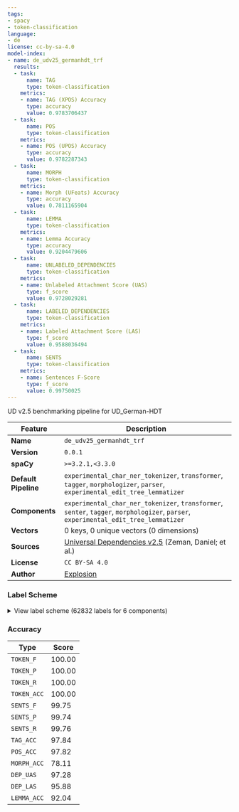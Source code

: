 ```yaml
---
tags:
- spacy
- token-classification
language:
- de
license: cc-by-sa-4.0
model-index:
- name: de_udv25_germanhdt_trf
  results:
  - task:
      name: TAG
      type: token-classification
    metrics:
    - name: TAG (XPOS) Accuracy
      type: accuracy
      value: 0.9783706437
  - task:
      name: POS
      type: token-classification
    metrics:
    - name: POS (UPOS) Accuracy
      type: accuracy
      value: 0.9782287343
  - task:
      name: MORPH
      type: token-classification
    metrics:
    - name: Morph (UFeats) Accuracy
      type: accuracy
      value: 0.7811165904
  - task:
      name: LEMMA
      type: token-classification
    metrics:
    - name: Lemma Accuracy
      type: accuracy
      value: 0.9204479606
  - task:
      name: UNLABELED_DEPENDENCIES
      type: token-classification
    metrics:
    - name: Unlabeled Attachment Score (UAS)
      type: f_score
      value: 0.9728029281
  - task:
      name: LABELED_DEPENDENCIES
      type: token-classification
    metrics:
    - name: Labeled Attachment Score (LAS)
      type: f_score
      value: 0.9588036494
  - task:
      name: SENTS
      type: token-classification
    metrics:
    - name: Sentences F-Score
      type: f_score
      value: 0.99750025
---
```

UD v2.5 benchmarking pipeline for UD_German-HDT

| Feature | Description |
| --- | --- |
| **Name** | `de_udv25_germanhdt_trf` |
| **Version** | `0.0.1` |
| **spaCy** | `>=3.2.1,<3.3.0` |
| **Default Pipeline** | `experimental_char_ner_tokenizer`, `transformer`, `tagger`, `morphologizer`, `parser`, `experimental_edit_tree_lemmatizer` |
| **Components** | `experimental_char_ner_tokenizer`, `transformer`, `senter`, `tagger`, `morphologizer`, `parser`, `experimental_edit_tree_lemmatizer` |
| **Vectors** | 0 keys, 0 unique vectors (0 dimensions) |
| **Sources** | [Universal Dependencies v2.5](https://lindat.mff.cuni.cz/repository/xmlui/handle/11234/1-3105) (Zeman, Daniel; et al.) |
| **License** | `CC BY-SA 4.0` |
| **Author** | [Explosion](https://explosion.ai) |

### Label Scheme

<details>

<summary>View label scheme (62832 labels for 6 components)</summary>

| Component | Labels |
| --- | --- |
| **`experimental_char_ner_tokenizer`** | `TOKEN` |
| **`senter`** | `I`, `S` |
| **`tagger`** | `$(`, `$,`, `$.`, `ADJA`, `ADJD`, `ADV`, `APPO`, `APPR`, `APPRART`, `APZR`, `ART`, `CARD`, `FM`, `ITJ`, `KOKOM`, `KON`, `KOUI`, `KOUS`, `NE`, `NN`, `PDAT`, `PDS`, `PIAT`, `PIDAT`, `PIS`, `PPER`, `PPOSAT`, `PPOSS`, `PRELAT`, `PRELS`, `PRF`, `PROAV`, `PTKA`, `PTKANT`, `PTKNEG`, `PTKVZ`, `PTKZU`, `PWAT`, `PWAV`, `PWS`, `TRUNC`, `VAFIN`, `VAIMP`, `VAINF`, `VAPP`, `VMFIN`, `VMINF`, `VMPP`, `VVFIN`, `VVIMP`, `VVINF`, `VVIZU`, `VVPP`, `XY` |
| **`morphologizer`** | `AdpType=Prep\|Case=Dat\|POS=ADP`, `Case=Dat\|Gender=Fem\|Number=Sing\|POS=DET\|PronType=Art`, `Degree=Pos\|Gender=Fem\|Number=Sing\|POS=ADJ`, `Gender=Fem\|Number=Sing\|POS=NOUN\|Person=3`, `Mood=Ind\|Number=Sing\|POS=VERB\|Person=3\|Tense=Pres\|VerbForm=Fin`, `Case=Dat\|Gender=Neut\|Number=Sing\|POS=PRON\|Person=3\|PronType=Ind,Neg,Tot`, `Case=Nom\|Number=Sing\|POS=PROPN\|Person=3`, `Foreign=Yes\|POS=X\|Person=3`, `POS=PUNCT\|PunctType=Comm`, `Case=Nom\|Gender=Masc\|Number=Sing\|POS=PRON\|Person=3\|PronType=Ind,Neg,Tot`, `Case=Gen\|Number=Plur\|POS=DET\|PronType=Art`, `Case=Gen\|Degree=Sup\|Gender=Masc\|Number=Plur\|POS=ADJ`, `Gender=Masc\|Number=Plur\|POS=NOUN\|Person=3`, `Gender=Neut\|Number=Sing\|POS=NOUN\|Person=3`, `AdpType=Prep\|POS=ADP`, `Gender=Neut\|Number=Plur\|POS=NOUN\|Person=3`, `POS=CCONJ`, `POS=PUNCT\|PunctType=Peri`, `NumType=Card\|Number=Plur\|POS=NUM\|Person=3`, `Gender=Fem\|Number=Plur\|POS=NOUN\|Person=3`, `AdpType=Prep\|Case=Dat\|POS=ADP\|PronType=Art`, `Gender=Masc\|Number=Sing\|POS=NOUN\|Person=3`, `Case=Gen\|Gender=Neut\|Number=Sing\|POS=DET\|PronType=Art`, `Case=Gen\|Gender=Neut\|Number=Sing\|POS=NOUN\|Person=3`, `Mood=Ind\|Number=Sing\|POS=VERB\|Person=3\|Tense=Past\|VerbForm=Fin`, `Case=Nom\|Gender=Neut\|Number=Sing\|POS=DET\|PronType=Art`, `Degree=Pos\|Gender=Neut\|Number=Sing\|POS=ADJ`, `POS=PUNCT\|PunctType=Brck`, `POS=PROPN\|Person=3`, `Case=Acc\|Gender=Fem\|Number=Sing\|POS=DET\|PronType=Art`, `POS=ADV`, `POS=SCONJ`, `Case=Nom\|Gender=Neut\|Number=Sing\|POS=PRON\|Person=3\|PronType=Prs`, `POS=VERB\|VerbForm=Inf`, `Mood=Ind\|Number=Sing\|POS=AUX\|Person=3\|Tense=Pres\|VerbForm=Fin`, `Case=Nom\|Gender=Fem\|Number=Sing\|POS=DET\|PronType=Art`, `Degree=Sup\|Gender=Fem\|Number=Sing\|POS=ADJ`, `Case=Dat\|Number=Plur\|POS=DET\|PronType=Art`, `Case=Dat\|Gender=Masc\|Number=Plur\|POS=NOUN\|Person=3`, `Mood=Ind\|Number=Sing\|POS=AUX\|Person=3\|Tense=Pres\|VerbForm=Fin\|VerbType=Mod`, `Case=Acc\|Number=Plur\|POS=DET\|PronType=Art`, `Case=Acc\|Number=Sing\|POS=PROPN\|Person=3`, `Degree=Cmp\|POS=ADJ\|Variant=Short`, `POS=ADP\|PartType=Vbp`, `Mood=Ind\|Number=Plur\|POS=AUX\|Person=3\|Tense=Pres\|VerbForm=Fin\|VerbType=Mod`, `AdpType=Prep\|Case=Acc\|POS=ADP`, `Case=Dat\|Degree=Pos\|Gender=Masc\|Number=Plur\|POS=ADJ`, `Case=Nom\|Gender=Fem\|Number=Sing\|POS=PRON\|Person=3\|PronType=Prs`, `POS=PART\|Polarity=Neg`, `Degree=Cmp\|POS=ADV`, `ConjType=Comp\|POS=CCONJ`, `Degree=Pos\|POS=ADJ\|Variant=Short`, `Case=Gen\|Degree=Pos\|Gender=Neut\|Number=Plur\|POS=ADJ`, `Number=Sing\|POS=PROPN\|Person=3`, `Case=Nom\|Number=Sing\|POS=DET\|PronType=Art`, `Case=Nom\|Gender=Masc\|Number=Sing\|POS=DET\|Person=3`, `Case=Acc\|Gender=Masc\|Number=Sing\|POS=PRON\|Person=3\|PronType=Ind,Neg,Tot`, `Case=Acc\|Number=Plur\|POS=DET\|Person=3\|PronType=Ind,Neg,Tot`, `Aspect=Perf\|POS=VERB\|VerbForm=Part`, `Case=Dat\|Gender=Neut\|Number=Sing\|POS=DET\|PronType=Art`, `Case=Gen\|Gender=Masc\|Number=Sing\|POS=DET\|PronType=Art`, `Case=Gen\|Gender=Masc\|Number=Sing\|POS=NOUN\|Person=3`, `Case=Acc\|POS=PRON\|Person=3\|PronType=Prs\|Reflex=Yes`, `Case=Nom\|Gender=Masc\|Number=Sing\|POS=DET\|PronType=Art`, `Case=Nom\|Degree=Sup\|Gender=Masc\|Number=Sing\|POS=ADJ`, `Case=Acc\|Gender=Masc\|Number=Sing\|POS=DET\|PronType=Art`, `Case=Acc\|Number=Plur\|POS=DET\|Person=3`, `Degree=Sup\|POS=ADJ\|Variant=Short`, `Case=Nom\|Degree=Pos\|Gender=Masc\|Number=Sing\|POS=ADJ`, `Hyph=Yes\|POS=NOUN`, `Case=Nom\|Number=Plur\|POS=PRON\|Person=1\|PronType=Prs`, `Mood=Ind\|Number=Plur\|POS=AUX\|Person=1\|Tense=Pres\|VerbForm=Fin`, `Case=Acc\|Gender=Neut\|Number=Sing\|POS=PRON\|Person=3\|PronType=Ind,Neg,Tot`, `Case=Acc\|Gender=Fem\|Number=Sing\|POS=PRON\|Person=1\|Poss=Yes\|PronType=Prs`, `Case=Dat\|Degree=Sup\|Gender=Neut\|Number=Plur\|POS=ADJ`, `Case=Dat\|Gender=Neut\|Number=Plur\|POS=NOUN\|Person=3`, `POS=PART\|PartType=Inf`, `Case=Gen\|Gender=Fem\|Number=Sing\|POS=DET\|PronType=Art`, `Case=Dat\|Degree=Pos\|Number=Sing\|POS=ADJ`, `POS=NOUN\|Person=3`, `Case=Dat\|Gender=Masc\|Number=Sing\|POS=DET\|PronType=Art`, `Case=Gen\|Degree=Pos\|Number=Sing\|POS=ADJ`, `POS=AUX\|VerbForm=Inf`, `Case=Dat\|Degree=Pos\|Gender=Masc\|Number=Sing\|POS=ADJ`, `Gender=Fem\|Number=Plur\|POS=ADJ`, `POS=AUX\|VerbForm=Inf\|VerbType=Mod`, `Mood=Ind\|Number=Plur\|POS=AUX\|Person=3\|Tense=Pres\|VerbForm=Fin`, `Degree=Pos\|Number=Sing\|POS=ADJ`, `Case=Nom\|Number=Plur\|POS=DET\|Person=3\|PronType=Ind,Neg,Tot`, `AdpType=Prep\|Case=Dat\|Gender=Fem\|POS=ADP\|PronType=Art`, `Degree=Pos\|Number=Plur\|POS=ADJ`, `Case=Nom\|Number=Sing\|POS=PRON\|Person=3\|PronType=Ind,Neg,Tot`, `Case=Dat\|Gender=Masc\|Number=Sing\|POS=NOUN\|Person=3`, `POS=ADJ`, `Degree=Cmp\|POS=DET\|Person=3\|PronType=Ind,Neg,Tot`, `Case=Dat\|Degree=Pos\|Gender=Fem\|Number=Sing\|POS=ADJ`, `Case=Nom\|Gender=Masc\|Number=Sing\|POS=ADJ\|Person=3`, `Case=Nom\|Number=Plur\|POS=DET\|PronType=Art`, `POS=ADV\|PronType=Int`, `Degree=Pos\|Gender=Masc\|Number=Sing\|POS=ADJ`, `Case=Dat\|Number=Sing\|POS=PROPN\|Person=3`, `Case=Acc\|Gender=Neut\|Number=Sing\|POS=DET\|PronType=Art`, `Mood=Ind\|Number=Plur\|POS=VERB\|Person=3\|Tense=Pres\|VerbForm=Fin`, `Case=Nom\|Number=Plur\|POS=DET\|Person=3`, `Case=Acc\|Degree=Pos\|Gender=Masc\|Number=Sing\|POS=ADJ`, `Mood=Ind\|Number=Plur\|POS=AUX\|Person=3\|Tense=Past\|VerbForm=Fin`, `Case=Acc\|Number=Plur\|POS=PRON\|Person=3\|Poss=Yes\|PronType=Prs`, `Case=Acc\|Gender=Fem\|Number=Sing\|POS=PRON\|Person=3\|Poss=Yes\|PronType=Prs`, `Degree=Pos\|POS=ADJ`, `Case=Gen\|Degree=Pos\|Gender=Masc\|Number=Plur\|POS=ADJ`, `Mood=Ind\|Number=Sing\|POS=AUX\|Person=3\|Tense=Past\|VerbForm=Fin`, `Mood=Ind\|Number=Sing\|POS=AUX\|Person=3\|Tense=Past\|VerbForm=Fin\|VerbType=Mod`, `Gender=Neut\|Number=Sing\|POS=PRON\|Person=3\|PronType=Ind,Neg,Tot`, `Case=Gen\|Degree=Cmp\|Gender=Neut\|Number=Plur\|POS=ADJ`, `Case=Gen\|Gender=Fem\|Number=Sing\|POS=DET\|PronType=Dem`, `Mood=Ind\|Number=Sing\|POS=AUX\|Person=1\|Tense=Pres\|VerbForm=Fin\|VerbType=Mod`, `Number=Plur\|POS=NOUN\|Person=3`, `Case=Nom\|Gender=Neut\|Number=Sing\|POS=PRON\|Person=3\|PronType=Rel`, `Mood=Ind\|Number=Plur\|POS=AUX\|Person=3\|Tense=Past\|VerbForm=Fin\|VerbType=Mod`, `Gender=Fem\|Number=Sing\|POS=PROPN\|Person=3`, `Degree=Pos\|POS=ADV`, `Case=Nom\|Gender=Masc\|Number=Sing\|POS=PRON\|Person=3\|PronType=Prs`, `Case=Dat\|Gender=Fem\|Number=Sing\|POS=PRON\|Person=3\|PronType=Prs`, `Case=Nom\|Degree=Pos\|Gender=Neut\|Number=Plur\|POS=ADJ`, `Mood=Ind\|Number=Plur\|POS=VERB\|Person=3\|Tense=Past\|VerbForm=Fin`, `Degree=Cmp\|Number=Sing\|POS=DET\|Person=3\|PronType=Ind,Neg,Tot`, `AdpType=Prep\|Case=Gen\|POS=ADP`, `Degree=Pos\|Gender=Masc\|Number=Plur\|POS=ADJ`, `Case=Dat\|Number=Plur\|POS=PRON\|Person=3\|PronType=Rel`, `AdpType=Post\|Case=Dat\|POS=ADP`, `Gender=Masc\|Number=Sing\|POS=PROPN\|Person=3`, `Case=Acc\|Gender=Neut\|Number=Sing\|POS=PRON\|Person=3\|PronType=Prs`, `Case=Nom\|Gender=Masc\|Number=Sing\|POS=PRON\|Person=3\|PronType=Rel`, `Case=Gen\|Gender=Fem\|Number=Sing\|POS=DET\|Person=3`, `Case=Acc\|Degree=Sup\|Gender=Masc\|Number=Sing\|POS=ADJ`, `Case=Acc\|Degree=Cmp\|Gender=Masc\|Number=Sing\|POS=ADJ`, `Aspect=Perf\|POS=AUX\|VerbForm=Part`, `Gender=Fem\|Number=Sing\|POS=ADJ`, `Case=Dat\|Number=Plur\|POS=ADJ\|Person=3`, `Case=Acc\|Gender=Masc\|Number=Sing\|POS=PRON\|Person=3\|PronType=Rel`, `Degree=Cmp\|Gender=Neut\|Number=Plur\|POS=ADJ`, `Case=Nom\|Gender=Fem\|Number=Sing\|POS=DET\|PronType=Dem`, `Gender=Masc\|Number=Sing\|POS=ADJ\|Person=3`, `Case=Nom\|Gender=Masc\|Number=Sing\|POS=NOUN\|Person=3`, `Case=Nom\|Gender=Neut\|Number=Sing\|POS=DET\|Person=3\|PronType=Ind,Neg,Tot`, `Case=Dat\|Gender=Masc\|Number=Sing\|POS=PRON\|Person=3\|Poss=Yes\|PronType=Prs`, `Case=Dat\|Number=Sing\|POS=PRON\|Person=3\|PronType=Ind,Neg,Tot`, `Number=Sing\|POS=NOUN\|Person=3`, `Case=Nom\|Number=Plur\|POS=PRON\|Person=3\|PronType=Ind,Neg,Tot`, `Degree=Pos\|Gender=Fem\|Number=Plur\|POS=ADJ`, `Degree=Pos\|Number=Plur\|POS=NOUN\|Person=3`, `Degree=Pos\|Gender=Neut\|Number=Plur\|POS=ADJ`, `Case=Dat\|Degree=Cmp\|Number=Sing\|POS=ADJ`, `Case=Acc\|Degree=Pos\|Gender=Neut\|Number=Plur\|POS=ADJ`, `Case=Dat\|Gender=Neut\|Number=Sing\|POS=NOUN\|Person=3`, `Case=Gen\|Degree=Pos\|Gender=Fem\|Number=Plur\|POS=ADJ`, `Case=Nom\|Number=Plur\|POS=PRON\|Person=3\|PronType=Rel`, `Case=Nom\|Gender=Neut\|Number=Sing\|POS=ADJ\|Person=3`, `Case=Acc\|Gender=Fem\|Number=Sing\|POS=DET\|PronType=Dem`, `Case=Dat\|Degree=Pos\|Gender=Fem\|Number=Plur\|POS=ADJ`, `Case=Nom\|Number=Plur\|POS=DET\|PronType=Int`, `Case=Gen\|Degree=Pos\|Number=Plur\|POS=ADJ`, `Degree=Sup\|POS=ADV`, `Case=Dat\|Gender=Masc\|Number=Sing\|POS=DET\|PronType=Dem`, `Case=Acc\|Degree=Pos\|Gender=Masc\|Number=Plur\|POS=ADJ`, `Degree=Sup\|Number=Plur\|POS=ADJ\|Person=3`, `Degree=Cmp\|Gender=Masc\|Number=Plur\|POS=ADJ`, `Case=Dat\|Gender=Masc\|Number=Sing\|POS=DET\|PronType=Int`, `NumType=Card\|Number=Sing\|POS=NUM\|Person=3`, `Case=Dat\|Number=Plur\|POS=PRON\|Person=3\|Poss=Yes\|PronType=Prs`, `Case=Gen\|Number=Plur\|POS=DET\|Person=3`, `Case=Dat\|POS=PRON\|Person=3\|PronType=Prs\|Reflex=Yes`, `Case=Acc\|Gender=Fem\|Number=Sing\|POS=PRON\|Person=3\|PronType=Rel`, `Number=Plur\|POS=PROPN\|Person=3`, `Case=Nom\|Gender=Masc\|Number=Sing\|POS=DET\|Person=3\|PronType=Ind,Neg,Tot`, `Case=Nom\|Number=Sing\|POS=PRON\|Person=1\|PronType=Prs`, `Mood=Ind\|Number=Sing\|POS=VERB\|Person=1\|Tense=Pres\|VerbForm=Fin`, `Number=Sing\|POS=ADJ\|Person=3`, `Case=Nom\|Number=Sing\|POS=PRON\|Person=3\|PronType=Int`, `Number=Sing\|POS=PRON\|Person=3\|PronType=Ind,Neg,Tot`, `Case=Acc\|Gender=Neut\|Number=Sing\|POS=DET\|Person=3\|PronType=Ind,Neg,Tot`, `Case=Dat\|Gender=Masc\|Number=Sing\|POS=DET\|Person=3`, `Case=Nom\|Gender=Masc\|Number=Sing\|POS=DET\|PronType=Dem`, `Case=Nom\|Degree=Pos\|Gender=Masc\|Number=Plur\|POS=ADJ`, `Gender=Masc\|Number=Plur\|POS=ADJ`, `Case=Dat\|Number=Plur\|POS=DET\|PronType=Dem`, `Gender=Masc\|Number=Sing\|POS=ADJ`, `AdpType=Prep\|Case=Acc\|Gender=Neut\|POS=ADP\|PronType=Art`, `Case=Gen\|Number=Sing\|POS=PROPN\|Person=3`, `Degree=Cmp\|Gender=Neut\|Number=Sing\|POS=ADJ`, `Case=Dat\|Gender=Fem\|Number=Sing\|POS=DET\|Person=3\|PronType=Ind,Neg,Tot`, `Case=Dat\|Gender=Masc\|Number=Sing\|POS=PRON\|Person=3\|PronType=Ind,Neg,Tot`, `Mood=Imp\|Number=Sing\|POS=VERB\|Person=2\|VerbForm=Fin`, `Case=Dat\|Gender=Masc\|Number=Sing\|POS=PRON\|Person=3\|PronType=Rel`, `Case=Nom\|Number=Plur\|POS=ADJ\|Person=3`, `POS=DET\|PronType=Dem`, `Case=Acc\|Degree=Pos\|Number=Plur\|POS=ADJ`, `Case=Gen\|Gender=Masc\|Number=Plur\|POS=NOUN\|Person=3`, `Case=Nom\|Number=Plur\|POS=DET\|PronType=Dem`, `Case=Nom\|Gender=Fem\|Number=Plur\|POS=ADJ`, `Case=Acc\|Degree=Pos\|Gender=Fem\|Number=Plur\|POS=ADJ`, `Case=Gen\|Gender=Masc\|Number=Sing\|POS=PRON\|Person=3\|Poss=Yes\|PronType=Prs`, `Case=Acc\|Gender=Neut\|Number=Sing\|POS=PRON\|Person=3\|Poss=Yes\|PronType=Prs`, `Case=Nom\|Degree=Pos\|Gender=Fem\|Number=Sing\|POS=ADJ`, `Case=Gen\|Degree=Pos\|Gender=Masc\|Number=Sing\|POS=ADJ`, `Case=Nom\|Number=Plur\|POS=PRON\|Person=3\|PronType=Prs`, `Case=Dat\|Gender=Neut\|Number=Sing\|POS=DET\|PronType=Dem`, `Case=Acc\|Gender=Masc\|Number=Sing\|POS=DET\|Person=3\|PronType=Ind,Neg,Tot`, `Case=Acc\|Gender=Masc\|Number=Sing\|POS=ADJ\|Person=3`, `Case=Nom\|Gender=Fem\|Number=Sing\|POS=PRON\|Person=3\|PronType=Rel`, `Case=Dat\|Number=Plur\|POS=DET\|Person=3\|PronType=Ind,Neg,Tot`, `Degree=Cmp\|Number=Plur\|POS=ADJ`, `Case=Acc\|Gender=Fem\|Number=Sing\|POS=DET\|Person=3\|PronType=Ind,Neg,Tot`, `Case=Dat\|Gender=Masc\|Number=Sing\|POS=ADJ`, `Case=Dat\|Gender=Masc\|Number=Sing\|POS=DET\|Person=3\|PronType=Ind,Neg,Tot`, `Degree=Cmp\|Gender=Fem\|Number=Sing\|POS=ADJ`, `Case=Nom\|Degree=Pos\|Number=Plur\|POS=ADJ`, `Case=Dat\|Gender=Masc\|Number=Sing\|POS=ADJ\|Person=3`, `POS=ADJ\|Person=3`, `Case=Gen\|Degree=Pos\|Gender=Fem\|Number=Sing\|POS=ADJ`, `Case=Dat\|Gender=Fem\|Number=Sing\|POS=PRON\|Person=3\|PronType=Rel`, `Case=Acc\|Number=Plur\|POS=DET\|PronType=Dem`, `AdpType=Circ\|POS=ADP`, `Case=Dat\|Number=Plur\|POS=PRON\|Person=1\|Poss=Yes\|PronType=Prs`, `Case=Dat\|Gender=Fem\|Number=Plur\|POS=NOUN\|Person=3`, `Case=Nom\|Degree=Pos\|Gender=Fem\|Number=Plur\|POS=ADJ`, `Case=Nom\|Gender=Fem\|Number=Sing\|POS=DET\|Person=3`, `Case=Nom\|Gender=Neut\|Number=Sing\|POS=PRON\|Person=3\|PronType=Dem`, `Case=Nom\|Gender=Neut\|Number=Plur\|POS=ADJ`, `Case=Acc\|Number=Plur\|POS=PRON\|Person=3\|PronType=Rel`, `Gender=Neut\|Number=Sing\|POS=ADJ`, `Case=Acc\|Number=Sing\|POS=DET\|PronType=Art`, `Case=Dat\|Degree=Pos\|Gender=Neut\|Number=Plur\|POS=ADJ`, `Case=Nom\|Degree=Sup\|Gender=Fem\|Number=Plur\|POS=ADJ`, `Case=Nom\|Gender=Masc\|Number=Sing\|POS=PRON\|Person=3\|PronType=Dem`, `Case=Acc\|Gender=Neut\|Number=Sing\|POS=DET\|PronType=Dem`, `Case=Dat\|Degree=Pos\|Number=Plur\|POS=ADJ`, `Case=Acc\|Gender=Neut\|Number=Sing\|POS=PRON\|Person=3\|PronType=Dem`, `Degree=Cmp\|Gender=Neut\|Number=Sing\|POS=PRON\|Person=3\|PronType=Ind,Neg,Tot`, `AdpType=Prep\|Case=Nom\|POS=ADP`, `Degree=Cmp\|Gender=Fem\|Number=Plur\|POS=ADJ`, `Degree=Cmp\|Number=Sing\|POS=ADJ`, `Case=Gen\|Number=Plur\|POS=PRON\|Person=3\|Poss=Yes\|PronType=Prs`, `POS=DET\|PronType=Rel`, `Case=Acc\|Gender=Fem\|Number=Sing\|POS=DET\|PronType=Int`, `Gender=Neut\|Number=Plur\|POS=ADJ`, `Case=Nom\|Gender=Fem\|Number=Sing\|POS=PRON\|Person=3\|Poss=Yes\|PronType=Prs`, `Case=Acc\|Gender=Masc\|Number=Sing\|POS=ADJ`, `Case=Dat\|Degree=Pos\|Gender=Neut\|Number=Sing\|POS=ADJ`, `Case=Acc\|Gender=Neut\|Number=Sing\|POS=PRON\|Person=3\|PronType=Rel`, `Case=Nom\|Gender=Neut\|Number=Sing\|POS=DET\|Person=3`, `Case=Dat\|Degree=Sup\|Gender=Fem\|Number=Plur\|POS=ADJ`, `Case=Acc\|Number=Plur\|POS=PRON\|Person=3\|PronType=Prs`, `Case=Acc\|Degree=Pos\|Number=Plur\|POS=ADJ\|Person=3`, `Case=Dat\|Gender=Neut\|Number=Sing\|POS=PRON\|Person=3\|Poss=Yes\|PronType=Prs`, `Case=Dat\|Gender=Fem\|Number=Sing\|POS=DET\|PronType=Dem`, `Case=Dat\|Gender=Fem\|Number=Sing\|POS=DET\|Person=3`, `Case=Dat\|Degree=Pos\|Number=Plur\|POS=NOUN\|Person=3`, `Case=Dat\|Gender=Fem\|Number=Sing\|POS=PRON\|Person=3\|Poss=Yes\|PronType=Prs`, `Case=Acc\|Gender=Fem\|Number=Sing\|POS=PRON\|Person=3\|PronType=Prs`, `Case=Dat\|Gender=Neut\|Number=Sing\|POS=ADJ`, `Case=Nom\|Gender=Fem\|Number=Sing\|POS=DET\|Person=3\|PronType=Ind,Neg,Tot`, `Case=Gen\|Number=Plur\|POS=DET\|Person=3\|PronType=Ind,Neg,Tot`, `Case=Dat\|Degree=Cmp\|Gender=Fem\|Number=Plur\|POS=ADJ`, `Case=Dat\|Degree=Cmp\|Gender=Neut\|Number=Plur\|POS=ADJ`, `Case=Dat\|Gender=Neut\|Number=Sing\|POS=DET\|Person=3\|PronType=Ind,Neg,Tot`, `Case=Nom\|Number=Plur\|POS=PRON\|Person=3\|PronType=Dem`, `Case=Nom\|Gender=Neut\|Number=Sing\|POS=PRON\|Person=3\|PronType=Ind,Neg,Tot`, `Case=Acc\|Gender=Masc\|Number=Sing\|POS=PRON\|Person=3\|PronType=Prs`, `Mood=Ind\|Number=Plur\|POS=VERB\|Person=1\|Tense=Pres\|VerbForm=Fin`, `Case=Dat\|Gender=Neut\|Number=Sing\|POS=PRON\|Person=3\|PronType=Rel`, `Case=Nom\|Gender=Masc\|Number=Sing\|POS=PROPN\|Person=3`, `Case=Dat\|Gender=Masc\|Number=Plur\|POS=ADJ`, `Foreign=Yes\|POS=X`, `Case=Dat\|Gender=Masc\|Number=Sing\|POS=PROPN\|Person=3`, `Case=Dat\|Number=Plur\|POS=DET\|PronType=Int`, `Case=Gen\|Gender=Neut\|Number=Sing\|POS=ADJ\|Person=3`, `Case=Gen\|Gender=Masc\|Number=Sing\|POS=ADJ\|Person=3`, `Case=Acc\|Gender=Masc\|Number=Sing\|POS=DET\|PronType=Dem`, `Case=Acc\|Degree=Pos\|Gender=Neut\|Number=Sing\|POS=ADJ`, `Case=Dat\|Gender=Fem\|Number=Sing\|POS=NOUN\|Person=3`, `Case=Gen\|POS=PROPN\|Person=3`, `Case=Dat\|Number=Plur\|POS=DET\|Person=3`, `Case=Acc\|Number=Plur\|POS=PRON\|Person=3\|PronType=Dem`, `Case=Gen\|Number=Plur\|POS=NOUN\|Person=3`, `Case=Acc\|Number=Sing\|POS=PRON\|Person=3\|PronType=Int`, `POS=PRON\|Person=3\|PronType=Ind,Neg,Tot`, `Case=Gen\|Number=Plur\|POS=DET\|PronType=Dem`, `Case=Gen\|Number=Plur\|POS=ADJ\|Person=3`, `POS=DET`, `Case=Gen\|Number=Plur\|POS=PRON\|Person=3\|PronType=Dem`, `Case=Dat\|Gender=Neut\|Number=Sing\|POS=PRON\|Person=3\|PronType=Prs`, `POS=X`, `Case=Gen\|Gender=Masc\|Number=Sing\|POS=DET\|PronType=Dem`, `Case=Nom\|Gender=Fem\|Number=Sing\|POS=ADJ\|Person=3`, `Case=Gen\|Gender=Neut\|Number=Sing\|POS=ADJ`, `AdpType=Post\|Case=Acc\|POS=ADP`, `Case=Dat\|Gender=Masc\|Number=Sing\|POS=PRON\|Person=3\|PronType=Prs`, `Case=Gen\|Gender=Neut\|Number=Sing\|POS=PRON\|Person=3\|Poss=Yes\|PronType=Prs`, `Case=Nom\|Gender=Fem\|Number=Sing\|POS=PRON\|Person=3\|PronType=Dem`, `Case=Dat\|Number=Plur\|POS=NOUN\|Person=3`, `Case=Gen\|Degree=Cmp\|Gender=Fem\|Number=Plur\|POS=ADJ`, `Case=Dat\|Degree=Sup\|Number=Sing\|POS=ADJ`, `Degree=Sup\|Number=Plur\|POS=ADJ`, `POS=DET\|Person=3\|PronType=Ind,Neg,Tot`, `Case=Gen\|Gender=Neut\|Number=Sing\|POS=DET\|PronType=Dem`, `Case=Acc\|Gender=Neut\|Number=Sing\|POS=PRON\|Person=3\|PronType=Int`, `Case=Dat\|Degree=Cmp\|Number=Plur\|POS=ADJ`, `Case=Nom\|Degree=Pos\|Gender=Neut\|Number=Sing\|POS=ADJ`, `Case=Gen\|Degree=Pos\|Gender=Neut\|Number=Sing\|POS=ADJ`, `Case=Acc\|Gender=Neut\|Number=Sing\|POS=PRON\|Person=1\|Poss=Yes\|PronType=Prs`, `Case=Dat\|Number=Plur\|POS=PRON\|Person=1\|PronType=Prs`, `Case=Dat\|Number=Plur\|POS=PRON\|Person=3\|PronType=Dem`, `Case=Nom\|Degree=Pos\|Number=Plur\|POS=ADJ\|Person=3`, `Case=Acc\|Degree=Sup\|Gender=Neut\|Number=Plur\|POS=ADJ`, `Case=Nom\|Gender=Neut\|Number=Sing\|POS=NOUN\|Person=3`, `Case=Nom\|Gender=Neut\|Number=Sing\|POS=PRON\|Person=3\|PronType=Int`, `Degree=Sup\|Gender=Neut\|Number=Sing\|POS=ADJ`, `Case=Dat\|Gender=Fem\|Number=Sing\|POS=PRON\|Person=3\|PronType=Dem`, `Case=Acc\|Gender=Fem\|Number=Sing\|POS=DET\|Person=3`, `Case=Gen\|Number=Sing\|POS=NOUN\|Person=3`, `NumType=Card\|POS=NUM`, `Case=Acc\|Gender=Fem\|Number=Sing\|POS=ADJ\|Person=3`, `Case=Nom\|Gender=Neut\|Number=Sing\|POS=DET\|PronType=Dem`, `Case=Gen\|Degree=Sup\|Number=Sing\|POS=ADJ`, `Case=Acc\|Gender=Fem\|Number=Plur\|POS=DET\|PronType=Dem`, `Case=Nom\|Gender=Masc\|Number=Sing\|POS=PRON\|Person=3\|Poss=Yes\|PronType=Prs`, `Case=Acc\|Gender=Masc\|Number=Sing\|POS=PRON\|Person=1\|Poss=Yes\|PronType=Prs`, `Gender=Neut\|Number=Sing\|POS=DET\|Person=3\|PronType=Ind,Neg,Tot`, `Case=Dat\|Number=Plur\|POS=PRON\|Person=1\|PronType=Prs\|Reflex=Yes`, `Case=Dat\|Gender=Fem\|Number=Sing\|POS=DET\|PronType=Int`, `Degree=Cmp\|Gender=Masc\|Number=Sing\|POS=ADJ`, `Case=Acc\|Gender=Neut\|Number=Sing\|POS=DET\|Person=3`, `Case=Acc\|Gender=Masc\|Number=Sing\|POS=DET\|PronType=Int`, `Case=Dat\|Gender=Masc\|Number=Sing\|POS=PRON\|Person=3\|PronType=Dem`, `Case=Gen\|Gender=Fem\|Number=Sing\|POS=PRON\|Person=3\|PronType=Ind,Neg,Tot`, `Case=Acc\|Degree=Pos\|Gender=Fem\|Number=Sing\|POS=ADJ`, `Case=Acc\|Gender=Masc\|Number=Sing\|POS=PRON\|Person=3\|Poss=Yes\|PronType=Prs`, `Number=Plur\|POS=ADJ\|Person=3`, `Case=Acc\|Number=Plur\|POS=PRON\|Person=1\|PronType=Prs\|Reflex=Yes`, `Case=Dat\|Gender=Neut\|Number=Sing\|POS=PRON\|Person=1\|Poss=Yes\|PronType=Prs`, `Case=Nom\|Degree=Pos\|Gender=Masc\|Number=Sing\|POS=NOUN\|Person=3`, `Number=Plur\|POS=PRON\|Person=3\|PronType=Ind,Neg,Tot`, `Case=Nom\|Gender=Masc\|Number=Sing\|POS=PRON\|Person=3\|PronType=Int`, `Degree=Sup\|Number=Sing\|POS=ADJ`, `Case=Acc\|Gender=Masc\|Number=Sing\|POS=DET\|Person=3`, `Mood=Ind\|Number=Plur\|POS=AUX\|Person=1\|Tense=Pres\|VerbForm=Fin\|VerbType=Mod`, `Case=Dat\|Number=Plur\|POS=PRON\|Person=3\|PronType=Prs`, `Case=Acc\|Gender=Neut\|Number=Sing\|POS=ADJ\|Person=3`, `Degree=Pos\|Number=Sing\|POS=NOUN\|Person=3`, `Case=Acc\|Number=Plur\|POS=ADJ\|Person=3`, `Case=Acc\|Number=Plur\|POS=PRON\|Person=3\|PronType=Ind,Neg,Tot`, `Number=Sing\|POS=DET\|Person=3\|PronType=Ind,Neg,Tot`, `Case=Dat\|Degree=Cmp\|Gender=Masc\|Number=Plur\|POS=ADJ`, `Case=Nom\|Degree=Sup\|Number=Plur\|POS=ADJ`, `Case=Nom\|Degree=Sup\|Gender=Masc\|Number=Plur\|POS=ADJ`, `Degree=Sup\|Gender=Masc\|Number=Sing\|POS=ADJ`, `Number=Sing\|POS=ADJ`, `Case=Nom\|Gender=Masc\|Number=Sing\|POS=ADJ`, `Degree=Pos\|Gender=Fem\|Number=Sing\|POS=NOUN\|Person=3`, `Case=Dat\|Number=Sing\|POS=PRON\|Person=1\|PronType=Prs`, `Case=Gen\|Gender=Fem\|Number=Sing\|POS=ADJ`, `Case=Nom\|Gender=Fem\|Number=Sing\|POS=NOUN\|Person=3`, `Case=Acc\|Gender=Fem\|Number=Sing\|POS=PRON\|Person=3\|PronType=Ind,Neg,Tot`, `Case=Nom\|Number=Plur\|POS=PRON\|Person=3\|Poss=Yes\|PronType=Prs`, `Case=Dat\|Gender=Fem\|Number=Sing\|POS=ADJ\|Person=3`, `Degree=Sup\|Number=Plur\|POS=PRON\|Person=3\|PronType=Ind,Neg,Tot`, `Case=Acc\|Gender=Masc\|Number=Sing\|POS=PRON\|Person=3\|PronType=Dem`, `Case=Acc\|Number=Plur\|POS=DET\|PronType=Int`, `Case=Acc\|Gender=Fem\|Number=Sing\|POS=PRON\|Person=3\|PronType=Dem`, `Case=Dat\|Gender=Fem\|Number=Plur\|POS=ADJ`, `Case=Dat\|Number=Sing\|POS=PRON\|Person=3\|PronType=Int`, `Case=Nom\|Degree=Cmp\|Gender=Masc\|Number=Sing\|POS=ADJ`, `Case=Dat\|Gender=Neut\|Number=Sing\|POS=PRON\|Person=3\|PronType=Dem`, `Case=Acc\|Degree=Cmp\|Gender=Neut\|Number=Plur\|POS=ADJ`, `Case=Nom\|Gender=Neut\|Number=Sing\|POS=PRON\|Person=3\|Poss=Yes\|PronType=Prs`, `Case=Dat\|Gender=Fem\|Number=Sing\|POS=ADJ`, `Case=Acc\|Gender=Masc\|Number=Plur\|POS=ADJ`, `Case=Dat\|Degree=Sup\|Gender=Masc\|Number=Plur\|POS=ADJ`, `Mood=Ind\|POS=VERB\|Person=3\|VerbForm=Fin`, `Case=Gen\|Gender=Masc\|Number=Sing\|POS=PROPN\|Person=3`, `Case=Acc\|Number=Plur\|POS=PRON\|Person=2\|PronType=Prs`, `Case=Acc\|Number=Plur\|POS=PRON\|Person=1\|PronType=Prs`, `Case=Gen\|Degree=Cmp\|Number=Sing\|POS=ADJ`, `Case=Acc\|Degree=Pos\|Gender=Masc\|Number=Sing\|POS=NOUN\|Person=3`, `POS=ADJ\|Variant=Short`, `Case=Gen\|Gender=Fem\|Number=Sing\|POS=PROPN\|Person=3`, `Case=Nom\|Gender=Neut\|Number=Sing\|POS=ADJ`, `Foreign=Yes\|Number=Sing\|POS=X`, `Case=Nom\|Degree=Sup\|Gender=Neut\|Number=Plur\|POS=ADJ`, `Case=Nom\|Gender=Neut\|Number=Sing\|POS=PRON\|Person=1\|Poss=Yes\|PronType=Prs`, `Case=Dat\|Gender=Fem\|Number=Sing\|POS=PRON\|Person=3\|PronType=Ind,Neg,Tot`, `Case=Gen\|Gender=Fem\|Number=Sing\|POS=PRON\|Person=3\|Poss=Yes\|PronType=Prs`, `Case=Gen\|Number=Plur\|POS=PRON\|Person=1\|Poss=Yes\|PronType=Prs`, `Aspect=Perf\|POS=AUX\|VerbForm=Part\|VerbType=Mod`, `Mood=Ind\|Number=Sing\|POS=VERB\|Person=1\|Tense=Past\|VerbForm=Fin`, `Mood=Ind\|Number=Sing\|POS=AUX\|Person=1\|Tense=Pres\|VerbForm=Fin`, `Case=Acc\|Number=Sing\|POS=PRON\|Person=1\|PronType=Prs\|Reflex=Yes`, `Gender=Masc\|POS=NOUN\|Person=3`, `Case=Acc\|Degree=Sup\|Gender=Fem\|Number=Plur\|POS=ADJ`, `Case=Dat\|Number=Sing\|POS=ADJ`, `Gender=Neut\|Number=Sing\|POS=ADJ\|Person=3`, `Case=Dat\|Gender=Fem\|Number=Sing\|POS=PRON\|Person=1\|Poss=Yes\|PronType=Prs`, `Case=Acc\|Number=Sing\|POS=PRON\|Person=3\|PronType=Ind,Neg,Tot`, `Case=Dat\|Number=Sing\|POS=PRON\|Person=1\|PronType=Prs\|Reflex=Yes`, `Case=Dat\|Number=Plur\|POS=PRON\|Person=3\|PronType=Ind,Neg,Tot`, `Case=Nom\|POS=PROPN`, `Case=Nom\|Gender=Fem\|Number=Sing\|POS=PROPN\|Person=3`, `Case=Dat\|Gender=Neut\|Number=Sing\|POS=ADJ\|Person=3`, `Case=Gen\|Gender=Masc\|Number=Sing\|POS=ADJ`, `Mood=Ind\|Number=Sing\|POS=AUX\|Person=1\|Tense=Past\|VerbForm=Fin`, `Case=Gen\|Gender=Masc\|Number=Sing\|POS=PRON\|Person=3\|PronType=Ind,Neg,Tot`, `Case=Gen\|Degree=Sup\|Gender=Fem\|Number=Plur\|POS=ADJ`, `Case=Gen\|Gender=Neut\|Number=Sing\|POS=PRON\|Person=3\|PronType=Dem`, `Case=Nom\|Degree=Cmp\|Gender=Neut\|Number=Plur\|POS=ADJ`, `Case=Acc\|Gender=Fem\|Number=Sing\|POS=ADJ`, `POS=INTJ\|PartType=Res`, `Mood=Ind\|Number=Plur\|POS=VERB\|Person=1\|Tense=Past\|VerbForm=Fin`, `Mood=Ind\|Number=Plur\|POS=VERB\|Person=2\|Tense=Past\|VerbForm=Fin`, `Foreign=Yes\|Gender=Neut\|Number=Sing\|POS=X\|Person=3`, `Case=Acc\|Number=Plur\|POS=PRON\|Person=1\|Poss=Yes\|PronType=Prs`, `Case=Nom\|Gender=Fem\|Number=Sing\|POS=PRON\|Person=3\|PronType=Ind,Neg,Tot`, `Case=Dat\|Gender=Neut\|Number=Plur\|POS=ADJ`, `Case=Nom\|Number=Plur\|POS=PRON\|Person=2\|PronType=Prs`, `Mood=Ind\|Number=Plur\|POS=AUX\|Person=2\|Tense=Pres\|VerbForm=Fin\|VerbType=Mod`, `Case=Dat\|Gender=Masc\|Number=Sing\|POS=PRON\|Person=1\|Poss=Yes\|PronType=Prs`, `POS=DET\|PronType=Int`, `Case=Acc\|Degree=Cmp\|Gender=Fem\|Number=Plur\|POS=ADJ`, `Mood=Ind\|Number=Plur\|POS=VERB\|Person=3\|VerbForm=Fin`, `Degree=Pos\|Gender=Neut\|Number=Sing\|POS=NOUN\|Person=3`, `Gender=Neut\|Number=Sing\|POS=PROPN\|Person=3`, `Case=Nom\|POS=NOUN\|Person=3`, `Mood=Ind\|Number=Plur\|POS=VERB\|Person=1\|VerbForm=Fin`, `Mood=Imp\|Number=Plur\|POS=VERB\|Person=2\|VerbForm=Fin`, `Case=Dat\|Gender=Fem\|Number=Sing\|POS=PROPN\|Person=3`, `Case=Nom\|Gender=Fem\|Number=Sing\|POS=PRON\|Person=1\|Poss=Yes\|PronType=Prs`, `Case=Gen\|Degree=Cmp\|Number=Plur\|POS=ADJ`, `Case=Dat\|Number=Plur\|POS=ADJ`, `Case=Acc\|Gender=Masc\|Number=Sing\|POS=NOUN\|Person=3`, `Case=Acc\|Gender=Neut\|Number=Plur\|POS=ADJ`, `Case=Gen\|Number=Plur\|POS=PRON\|Person=3\|PronType=Rel`, `Degree=Sup\|Gender=Masc\|Number=Plur\|POS=ADJ`, `Case=Acc\|Gender=Fem\|Number=Plur\|POS=ADJ`, `Case=Gen\|NumType=Card\|Number=Plur\|POS=NUM\|Person=3`, `Case=Nom\|Gender=Masc\|Number=Sing\|POS=DET\|PronType=Int`, `Mood=Ind\|Number=Plur\|POS=VERB\|Person=2\|Tense=Pres\|VerbForm=Fin`, `Case=Gen\|Gender=Neut\|Number=Plur\|POS=ADJ`, `Case=Gen\|Number=Plur\|POS=PRON\|Person=3\|PronType=Ind,Neg,Tot`, `Case=Gen\|Gender=Fem\|Number=Sing\|POS=DET\|Person=3\|PronType=Ind,Neg,Tot`, `Case=Nom\|Gender=Masc\|Number=Plur\|POS=NOUN\|Person=3`, `POS=PROPN`, `Case=Gen\|Gender=Fem\|Number=Plur\|POS=ADJ`, `Case=Acc\|Degree=Cmp\|Gender=Masc\|Number=Plur\|POS=ADJ`, `Case=Dat\|Gender=Neut\|Number=Sing\|POS=DET\|Person=3`, `Mood=Ind\|Number=Plur\|POS=AUX\|Person=1\|Tense=Past\|VerbForm=Fin\|VerbType=Mod`, `Case=Acc\|POS=NOUN\|Person=3`, `Case=Nom\|Gender=Fem\|Number=Sing\|POS=ADJ`, `Case=Gen\|Degree=Cmp\|Gender=Masc\|Number=Plur\|POS=ADJ`, `Case=Nom\|Degree=Cmp\|Gender=Masc\|Number=Plur\|POS=ADJ`, `Case=Gen\|Gender=Masc\|Number=Sing\|POS=PRON\|Person=1\|Poss=Yes\|PronType=Prs`, `Mood=Ind\|Number=Sing\|POS=VERB\|Person=3\|VerbForm=Fin`, `Case=Acc\|Number=Plur\|POS=ADJ`, `Case=Nom\|Gender=Fem\|Number=Sing\|POS=DET\|Person=3\|PronType=Art`, `Case=Nom\|Gender=Masc\|Number=Plur\|POS=ADJ`, `Case=Gen\|Degree=Pos\|Number=Plur\|POS=ADJ\|Person=3`, `Case=Nom\|Degree=Cmp\|Gender=Fem\|Number=Plur\|POS=ADJ`, `Case=Nom\|Gender=Fem\|Number=Sing\|POS=DET\|PronType=Int`, `Case=Nom\|Number=Plur\|POS=PRON\|Person=1\|Poss=Yes\|PronType=Prs`, `Case=Dat\|Gender=Masc\|Number=Plur\|POS=PROPN\|Person=3`, `Degree=Sup\|Gender=Fem\|Number=Plur\|POS=ADJ`, `Case=Acc\|Gender=Fem\|Number=Sing\|POS=NOUN\|Person=3`, `Case=Gen\|Degree=Sup\|Gender=Neut\|Number=Plur\|POS=ADJ`, `Case=Acc\|Gender=Masc\|Number=Sing\|POS=PROPN\|Person=3`, `Case=Nom\|Gender=Neut\|Number=Sing\|POS=DET\|PronType=Int`, `Number=Plur\|POS=DET\|Person=3`, `Case=Nom\|Number=Plur\|POS=ADJ`, `Case=Nom\|Degree=Cmp\|Number=Plur\|POS=ADJ`, `Case=Gen\|Gender=Neut\|Number=Sing\|POS=PRON\|Person=1\|Poss=Yes\|PronType=Prs`, `Hyph=Yes\|Number=Plur\|POS=NOUN\|Person=3`, `Mood=Ind\|Number=Plur\|POS=AUX\|Person=1\|Tense=Past\|VerbForm=Fin`, `Case=Dat\|POS=PROPN\|Person=3`, `Case=Gen\|Number=Plur\|POS=ADJ`, `Case=Gen\|Number=Sing\|POS=DET\|PronType=Art`, `Case=Gen\|Gender=Fem\|Number=Sing\|POS=PRON\|Person=3\|PronType=Rel`, `Case=Acc\|Degree=Sup\|Number=Plur\|POS=ADJ`, `Case=Dat\|Degree=Pos\|Number=Sing\|POS=NOUN\|Person=3`, `Case=Acc\|Gender=Fem\|Number=Plur\|POS=DET\|PronType=Art`, `Degree=Cmp\|Gender=Neut\|Number=Plur\|POS=PRON\|Person=3\|PronType=Ind,Neg,Tot`, `Degree=Pos\|Number=Sing\|POS=ADJ\|Person=3`, `POS=PRON\|Person=3\|PronType=Prs\|Reflex=Yes`, `Case=Dat\|Degree=Pos\|Number=Plur\|POS=ADJ\|Person=3`, `Case=Gen\|Gender=Fem\|Number=Sing\|POS=ADJ\|Person=3`, `Case=Acc\|Number=Sing\|POS=DET\|PronType=Dem`, `Case=Nom\|Degree=Pos\|Number=Plur\|POS=PRON\|Person=3\|PronType=Ind,Neg,Tot`, `Case=Gen\|Degree=Sup\|Number=Plur\|POS=ADJ`, `Case=Dat\|Degree=Sup\|Gender=Masc\|Number=Sing\|POS=ADJ`, `Degree=Sup\|Gender=Neut\|Number=Plur\|POS=ADJ`, `Case=Acc\|Gender=Neut\|Number=Sing\|POS=DET\|PronType=Int`, `Case=Gen\|Number=Sing\|POS=PRON\|Person=3\|PronType=Ind,Neg,Tot`, `Case=Gen\|Gender=Masc\|Number=Sing\|POS=DET\|Person=3`, `Case=Acc\|Number=Sing\|POS=PRON\|Person=3\|Poss=Yes\|PronType=Prs`, `Case=Gen\|Gender=Masc\|Number=Plur\|POS=ADJ`, `Case=Acc\|Degree=Sup\|Gender=Masc\|Number=Plur\|POS=ADJ`, `Case=Dat\|POS=PRON\|PronType=Ind,Neg,Tot`, `Case=Gen\|Gender=Fem\|Number=Sing\|POS=PRON\|Person=1\|Poss=Yes\|PronType=Prs`, `Case=Nom\|Number=Plur\|POS=PRON\|PronType=Int`, `Case=Gen\|Gender=Fem\|Number=Plur\|POS=DET\|PronType=Art`, `Case=Nom\|Gender=Masc\|Number=Sing\|POS=PRON\|Person=1\|Poss=Yes\|PronType=Prs`, `Mood=Ind\|Number=Sing\|POS=AUX\|Person=1\|Tense=Past\|VerbForm=Fin\|VerbType=Mod`, `Case=Acc\|Degree=Pos\|Gender=Neut\|Number=Plur\|POS=PRON\|Person=3\|PronType=Ind,Neg,Tot`, `Case=Nom\|Gender=Neut\|Number=Sing\|POS=PROPN\|Person=3`, `Case=Dat\|Degree=Sup\|Number=Plur\|POS=ADJ`, `POS=PRON\|PronType=Int`, `Degree=Pos\|Number=Plur\|POS=ADJ\|Person=3`, `Case=Acc\|Number=Sing\|POS=PRON\|Person=1\|PronType=Prs`, `Hyph=Yes\|POS=NOUN\|Person=3`, `Degree=Pos\|Number=Sing\|POS=PRON\|Person=3\|PronType=Ind,Neg,Tot`, `Case=Dat\|NumType=Card\|Number=Plur\|POS=NUM\|Person=3`, `Case=Gen\|Gender=Neut\|Number=Sing\|POS=DET\|Person=3`, `Case=Nom\|Number=Sing\|POS=PRON\|Person=2\|PronType=Prs`, `Mood=Ind\|Number=Sing\|POS=AUX\|Person=2\|Tense=Pres\|VerbForm=Fin`, `Case=Dat\|Number=Sing\|POS=PRON\|Person=2\|PronType=Prs\|Reflex=Yes`, `Case=Dat\|Number=Sing\|POS=PRON\|Person=2\|PronType=Prs`, `Case=Nom\|Gender=Neut\|Number=Sing\|POS=PRON\|Person=2\|Poss=Yes\|PronType=Prs`, `Case=Dat\|Gender=Fem\|Number=Sing\|POS=PRON\|Person=2\|Poss=Yes\|PronType=Prs`, `Mood=Ind\|Number=Sing\|POS=VERB\|Person=2\|Tense=Pres\|VerbForm=Fin`, `POS=INTJ`, `Case=Nom\|Gender=Fem\|Number=Plur\|POS=DET\|PronType=Art`, `Case=Acc\|Degree=Cmp\|Number=Plur\|POS=ADJ`, `Case=Acc\|Number=Sing\|POS=ADJ\|Person=3`, `Case=Nom\|Number=Sing\|POS=PRON\|PronType=Rel`, `Case=Acc\|Gender=Neut\|Number=Sing\|POS=ADJ`, `Case=Acc\|Gender=Masc\|Number=Plur\|POS=NOUN\|Person=3`, `Case=Nom\|Number=Plur\|POS=PRON\|Person=3\|PronType=Int`, `Case=Acc\|Gender=Fem\|Number=Sing\|POS=PRON\|Person=3\|PronType=Int`, `Case=Nom\|Gender=Fem\|Number=Sing\|POS=PRON\|Person=3\|PronType=Int`, `Case=Dat\|Degree=Pos\|Number=Plur\|POS=PRON\|Person=3\|PronType=Ind,Neg,Tot`, `Case=Nom\|Number=Sing\|POS=DET\|PronType=Dem`, `Case=Nom\|Gender=Fem\|Number=Plur\|POS=DET\|PronType=Dem`, `Case=Nom\|POS=SCONJ`, `Case=Dat\|Number=Plur\|POS=PRON\|Person=3\|PronType=Int`, `Case=Gen\|Gender=Fem\|Number=Plur\|POS=DET\|PronType=Dem`, `Case=Dat\|Number=Sing\|POS=DET\|Person=3\|PronType=Art`, `Case=Gen\|Gender=Masc\|Number=Sing\|POS=PRON\|Person=3\|PronType=Dem`, `Case=Gen\|Gender=Fem\|Number=Sing\|POS=NOUN\|Person=3`, `AdpType=Post\|Case=Gen\|POS=ADP`, `Case=Gen\|Gender=Fem\|Number=Sing\|POS=DET\|PronType=Int`, `Case=Nom\|Number=Plur\|POS=NOUN\|Person=3`, `Case=Dat\|Gender=Neut\|Number=Sing\|POS=DET\|PronType=Int`, `Case=Acc\|Number=Plur\|POS=PRON\|Person=2\|PronType=Prs\|Reflex=Yes`, `Number=Plur\|POS=ADJ`, `Case=Acc\|Gender=Masc\|Number=Sing\|POS=PRON\|Person=3\|PronType=Int`, `Case=Acc\|Gender=Neut\|Number=Sing\|POS=NOUN\|Person=3`, `Case=Gen\|Degree=Pos\|Number=Plur\|POS=NOUN\|Person=3`, `Case=Dat\|Number=Plur\|POS=PRON\|Person=2\|PronType=Prs`, `Case=Acc\|Degree=Pos\|Number=Plur\|POS=PRON\|Person=3\|PronType=Ind,Neg,Tot`, `Mood=Ind\|POS=VERB\|Person=3\|Tense=Past\|VerbForm=Fin`, `Case=Gen\|Gender=Neut\|Number=Sing\|POS=PRON\|Person=3\|PronType=Ind,Neg,Tot`, `Case=Gen\|Degree=Pos\|Number=Plur\|POS=PRON\|Person=3\|PronType=Ind,Neg,Tot`, `Case=Nom\|Number=Sing\|POS=PRON\|Person=3\|PronType=Prs`, `Case=Acc\|Gender=Neut\|Number=Sing\|POS=ADV`, `Case=Gen\|Gender=Masc\|Number=Sing\|POS=PRON\|Person=3\|PronType=Rel`, `Case=Acc\|POS=PROPN\|Person=3`, `Case=Nom\|Number=Sing\|POS=PRON\|Person=3\|Poss=Yes\|PronType=Prs`, `POS=DET\|PronType=Ind,Neg,Tot`, `Degree=Pos\|POS=ADJ\|Person=3`, `Case=Acc\|Number=Sing\|POS=DET\|Person=3\|PronType=Ind,Neg,Tot`, `Case=Nom\|POS=PROPN\|Person=3`, `Case=Nom\|Number=Sing\|POS=ADJ\|Person=3`, `Case=Acc\|Gender=Fem\|Number=Sing\|POS=PROPN\|Person=3`, `AdpType=Prep\|Case=Acc\|Gender=Fem\|POS=ADP\|PronType=Art`, `Degree=Pos\|POS=PRON\|Person=3\|PronType=Ind,Neg,Tot`, `Case=Nom\|POS=PRON\|PronType=Rel`, `Case=Acc\|POS=PRON\|PronType=Rel`, `Mood=Ind\|Number=Plur\|POS=AUX\|Person=3\|VerbForm=Fin`, `Case=Nom\|Gender=Neut\|Number=Plur\|POS=NOUN\|Person=3`, `AdpType=Prep\|Case=Dat\|Gender=Neut\|POS=ADP\|PronType=Art`, `Case=Acc\|Number=Plur\|POS=PRON\|Person=3\|PronType=Int`, `Case=Dat\|POS=NOUN\|Person=3`, `Degree=Pos\|POS=VERB\|VerbForm=Inf`, `Number=Sing\|POS=PRON\|Person=3\|Poss=Yes\|PronType=Prs`, `Case=Dat\|Number=Plur\|POS=PRON\|Person=3\|PronType=Prs\|Reflex=Yes`, `Gender=Masc\|Number=Sing\|POS=ADJ\|Person=3\|Variant=Short`, `Case=Acc\|Gender=Neut\|Number=Plur\|POS=NOUN\|Person=3`, `Case=Dat\|Gender=Masc\|Number=Plur\|POS=DET\|PronType=Art`, `Case=Acc\|Gender=Fem\|Number=Sing\|POS=PRON\|Person=2\|Poss=Yes\|PronType=Prs`, `Gender=Neut\|Number=Sing\|POS=SCONJ\|Person=3`, `Case=Gen\|Gender=Neut\|Number=Sing\|POS=PRON\|Person=2\|Poss=Yes\|PronType=Prs`, `Case=Acc\|Number=Sing\|POS=PRON\|Person=2\|PronType=Prs\|Reflex=Yes`, `Mood=Ind\|POS=AUX\|Person=3\|VerbForm=Fin`, `Case=Nom\|Gender=Neut\|Number=Sing\|POS=DET\|Person=3\|PronType=Dem`, `Case=Acc\|Number=Plur\|POS=PRON\|Person=2\|Poss=Yes\|PronType=Prs`, `Case=Acc\|Number=Sing\|POS=PRON\|Person=2\|PronType=Prs`, `Case=Acc\|Gender=Neut\|Number=Sing\|POS=PRON\|Person=2\|Poss=Yes\|PronType=Prs`, `Case=Nom\|Gender=Fem\|Number=Sing\|POS=PRON\|Person=2\|Poss=Yes\|PronType=Prs`, `Mood=Imp\|Number=Plur\|POS=AUX\|Person=2\|VerbForm=Fin`, `Case=Gen\|Gender=Fem\|Number=Sing\|POS=PRON\|Person=3\|PronType=Dem`, `Mood=Ind\|Number=Plur\|POS=VERB\|Person=2\|VerbForm=Fin`, `POS=PRON\|Person=3\|Poss=Yes\|PronType=Prs`, `Case=Gen\|Gender=Neut\|Number=Sing\|POS=DET\|Person=3\|PronType=Ind,Neg,Tot`, `Mood=Imp\|Number=Sing\|POS=AUX\|Person=2\|VerbForm=Fin`, `Mood=Ind\|POS=VERB\|Person=1\|VerbForm=Fin`, `Case=Dat\|Number=Sing\|POS=NOUN\|Person=3`, `Case=Gen\|Gender=Neut\|Number=Sing\|POS=PRON\|Person=3\|PronType=Rel`, `Mood=Ind\|Number=Plur\|POS=AUX\|Person=2\|Tense=Pres\|VerbForm=Fin`, `Case=Nom\|Degree=Pos\|Gender=Neut\|Number=Plur\|POS=PRON\|Person=3\|PronType=Ind,Neg,Tot`, `Number=Sing\|POS=DET\|PronType=Art`, `Case=Nom\|POS=DET\|PronType=Art`, `Degree=Pos\|Number=Plur\|POS=PRON\|Person=3\|PronType=Ind,Neg,Tot`, `AdpType=Prep\|POS=ADP\|PronType=Art`, `Number=Sing\|POS=PRON\|PronType=Ind,Neg,Tot`, `Degree=Sup\|Number=Plur\|POS=DET\|Person=3`, `Case=Gen\|Gender=Masc\|Number=Sing\|POS=DET\|Person=3\|PronType=Ind,Neg,Tot`, `Number=Sing\|POS=DET`, `Case=Nom\|Gender=Masc\|Number=Sing\|POS=PRON\|Person=2\|Poss=Yes\|PronType=Prs`, `Mood=Ind\|Number=Plur\|POS=AUX\|Person=2\|Tense=Past\|VerbForm=Fin\|VerbType=Mod`, `Case=Nom\|Number=Plur\|POS=PRON\|Person=2\|Poss=Yes\|PronType=Prs`, `Case=Acc\|Gender=Masc\|Number=Sing\|POS=PRON\|Person=2\|Poss=Yes\|PronType=Prs`, `Case=Acc\|Number=Plur\|POS=PRON\|Person=3\|PronType=Prs\|Reflex=Yes`, `Case=Dat\|Gender=Masc\|Number=Sing\|POS=PRON\|Person=2\|Poss=Yes\|PronType=Prs`, `Mood=Ind\|Number=Sing\|POS=VERB\|Person=2\|VerbForm=Fin`, `Mood=Ind\|Number=Sing\|POS=AUX\|Person=2\|Tense=Pres\|VerbForm=Fin\|VerbType=Mod`, `Case=Gen\|Number=Plur\|POS=PRON\|Person=1\|PronType=Prs`, `Case=Dat\|Number=Plur\|POS=PRON\|Person=2\|PronType=Prs\|Reflex=Yes`, `Case=Gen\|Gender=Fem\|Number=Sing\|POS=PRON\|Person=2\|Poss=Yes\|PronType=Prs`, `Mood=Ind\|Number=Sing\|POS=AUX\|Person=3\|VerbForm=Fin`, `Case=Dat\|Number=Sing\|POS=ADJ\|Person=3`, `Case=Gen\|Degree=Pos\|Number=Sing\|POS=NOUN\|Person=3`, `AdpType=Prep\|Case=Dat\|Gender=Masc\|POS=ADP\|PronType=Art`, `Case=Acc\|Gender=Neut\|Number=Sing\|POS=DET\|Person=3\|PronType=Dem`, `Degree=Pos\|Gender=Neut\|POS=ADJ`, `Gender=Fem\|POS=ADJ`, `Degree=Pos\|Gender=Fem\|POS=ADJ`, `Gender=Masc\|POS=ADJ`, `Mood=Ind\|Number=Plur\|POS=AUX\|Person=3\|VerbForm=Fin\|VerbType=Mod`, `Mood=Ind\|Number=Sing\|POS=AUX\|Person=3\|VerbForm=Fin\|VerbType=Mod`, `POS=DET\|Person=3`, `Mood=Ind\|Number=Sing\|POS=AUX\|Person=1\|VerbForm=Fin\|VerbType=Mod`, `Mood=Ind\|Number=Sing\|POS=AUX\|Person=1\|VerbForm=Fin`, `Mood=Ind\|Number=Plur\|POS=AUX\|Person=1\|VerbForm=Fin` |
| **`parser`** | `ROOT`, `acl`, `advcl`, `advmod`, `amod`, `appos`, `aux`, `aux:pass`, `case`, `cc`, `ccomp`, `compound:prt`, `conj`, `cop`, `csubj`, `csubj:pass`, `dep`, `det`, `discourse`, `expl`, `expl:pv`, `flat`, `flat:name`, `iobj`, `mark`, `nmod`, `nsubj`, `nsubj:pass`, `nummod`, `obj`, `obl`, `parataxis`, `punct`, `reparandum`, `vocative`, `xcomp` |
| **`experimental_edit_tree_lemmatizer`** | -- |

</details>

### Accuracy

| Type | Score |
| --- | --- |
| `TOKEN_F` | 100.00 |
| `TOKEN_P` | 100.00 |
| `TOKEN_R` | 100.00 |
| `TOKEN_ACC` | 100.00 |
| `SENTS_F` | 99.75 |
| `SENTS_P` | 99.74 |
| `SENTS_R` | 99.76 |
| `TAG_ACC` | 97.84 |
| `POS_ACC` | 97.82 |
| `MORPH_ACC` | 78.11 |
| `DEP_UAS` | 97.28 |
| `DEP_LAS` | 95.88 |
| `LEMMA_ACC` | 92.04 |
